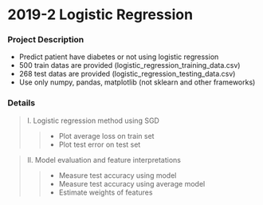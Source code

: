 # 2019-2 Logistic Regression


### Project Description

- Predict patient have diabetes or not using logistic regression
- 500 train datas are provided (logistic_regression_training_data.csv)
- 268 test datas are provided (logistic_regression_testing_data.csv)
- Use only numpy, pandas, matplotlib (not sklearn and other frameworks)


### Details

> I. Logistic regression method using SGD
>> - Plot average loss on train set
>> - Plot test error on test set

> II. Model evaluation and feature interpretations
>> - Measure test accuracy using model
>> - Measure test accuracy using average model
>> - Estimate weights of features
